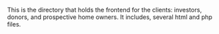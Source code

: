This is the directory that holds the frontend for the clients: investors, donors, and prospective home owners. It includes, several html and php files. 
